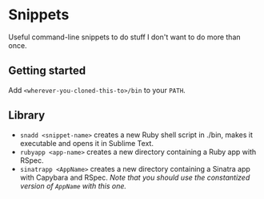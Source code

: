 # Snippets

Useful command-line snippets to do stuff I don't want to do more than once.

## Getting started
Add `<wherever-you-cloned-this-to>/bin` to your `PATH`.

## Library

* `snadd <snippet-name>` creates a new Ruby shell script in ./bin, makes it executable and opens it in Sublime Text.
* `rubyapp <app-name>` creates a new directory containing a Ruby app with RSpec.
* `sinatrapp <AppName>` creates a new directory containing a Sinatra app with Capybara and RSpec. _Note that you should use the constantized version of `AppName` with this one._